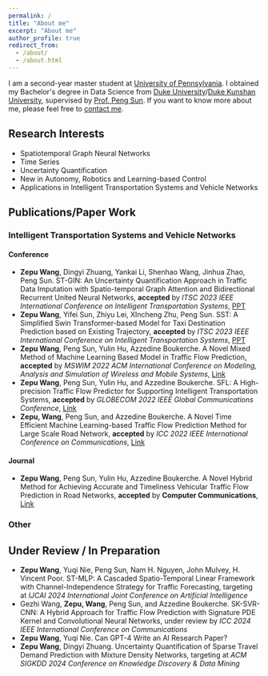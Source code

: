 ```yaml
---
permalink: /
title: "About me"
excerpt: "About me"
author_profile: true
redirect_from: 
  - /about/
  - /about.html
---
```


I am a second-year master student at <u>University of Pennsylvania</u>. I obtained my Bachelor's degree in Data Science from <u>Duke University</u>/<u>Duke Kunshan University</u>, supervised by [Prof. Peng Sun](https://scholars.duke.edu/person/Peng.Sun1). If you want to know more about me, please feel free to [contact me](mailto:zepu@seas.upenn.edu).



## Research Interests

* Spatiotemporal Graph Neural Networks
* Time Series
* Uncertainty Quantification
* New in Autonomy, Robotics and Learning-based Control
* Applications in Intelligent Transportation Systems and Vehicle Networks




## Publications/Paper Work

### Intelligent Transportation Systems and Vehicle Networks
#### Conference
* **Zepu Wang**, Dingyi Zhuang, Yankai Li, Shenhao Wang, Jinhua Zhao, Peng Sun. ST-GIN: An Uncertainty Quantification Approach in Traffic Data Imputation with Spatio-temporal Graph Attention and Bidirectional Recurrent United Neural Networks, **accepted** by *ITSC 2023 IEEE International Conference on Intelligent Transportation Systems*, [PPT](https://docs.google.com/presentation/d/1KXSFLonVucJTFr2ODH9LO-3Itm7CiYLnPU5p9TVhpic/edit?usp=sharing)
* **Zepu Wang**, Yifei Sun, Zhiyu Lei, XIncheng Zhu, Peng Sun. SST: A Simplified Swin Transformer-based Model for Taxi Destination Prediction based on Existing Trajectory, **accepted** by *ITSC 2023 IEEE International Conference on Intelligent Transportation Systems*, [PPT](https://docs.google.com/presentation/d/1irGjsEFzZzmOV1uEvzHiF3CPU5jLt7konYRvS4MuKXE/edit?usp=sharing)
* **Zepu Wang**, Peng Sun, Yulin Hu, Azzedine Boukerche. A Novel Mixed Method of Machine Learning Based Model in Traffic Flow Prediction, **accepted** by *MSWIM 2022 ACM International Conference on Modeling, Analysis and Simulation of Wireless and Mobile Systems*, [Link](https://dl.acm.org/doi/abs/10.1145/3551659.3559047)
* **Zepu Wang**, Peng Sun, Yulin Hu, and Azzedine Boukerche. SFL: A High-precision Traffic Flow Predictor for Supporting Intelligent Transportation Systems, **accepted** by *GLOBECOM 2022 IEEE Global Communications Conference*, [Link](https://ieeexplore.ieee.org/abstract/document/10000941)
* **Zepu, Wang**, Peng Sun, and Azzedine Boukerche. A Novel Time Efficient Machine Learning-based Traffic Flow Prediction Method for Large Scale Road Network, **accepted** by *ICC 2022 IEEE International Conference on Communications*, [Link](https://ieeexplore.ieee.org/abstract/document/9838799?casa_token=XOSwr7oysNYAAAAA:E_ozaVV2zVunIn6R1_6G6eejHso-yubKKvGl6tW2w5X50K8mozo0PbHWODM8ygEW_rD_Tvh2lg)

#### Journal
* **Zepu Wang**, Peng Sun, Yulin Hu, Azzedine Boukerche. A Novel Hybrid Method for Achieving Accurate and Timeliness Vehicular Traffic Flow Prediction in Road Networks, **accepted** by **Computer Communications**, [Link](https://www.sciencedirect.com/science/article/pii/S0140366423002530)



### Other

## Under Review / In Preparation

* **Zepu Wang**, Yuqi Nie, Peng Sun, Nam H. Nguyen, John Mulvey, H. Vincent Poor. ST-MLP: A Cascaded Spatio-Temporal Linear Framework with Channel-Independence Strategy for Traffic Forecasting, targeting at *IJCAI 2024 International Joint Conference on Artificial  Intelligence*
* Gezhi Wang, **Zepu, Wang**, Peng Sun, and Azzedine Boukerche. SK-SVR-CNN: A Hybrid Approach for Traffic Flow Prediction with Signature PDE Kernel and Convolutional Neural Networks, under review by *ICC 2024 IEEE International Conference on Communications*
* **Zepu Wang**, Yuqi Nie. Can GPT-4 Write an AI Research Paper?
* **Zepu Wang**, Dingyi Zhuang. Uncertainty Quantification of Sparse Travel Demand Prediction with Mixture Density Networks, targeting at *ACM SIGKDD 2024 Conference on Knowledge Discovery & Data Mining*








<!-- ## News Archive
* June 6 2022. I started my internship in Chicago Transit Authority

* Mar 8 2021. I was admitted by MIT Interdepartmental Program in Transportation!
  
* Our paper “Inductive Graph Neural Networks for Spatiotemporal Kriging” was accepted by *AAAI 2021*! [arXiv](https://arxiv.org/abs/2006.07527) [Github](https://github.com/Kaimaoge/IGNNK)

* Aug 2020. I luckily passed the application of [Mitacs Accelerate](https://www.mitacs.ca/en/programs/accelerate) to be an intern in [ExPretio](http://www.expretio.com/).

* June 2020. A paper titled “Inductive Graph Neural Networks for Spatiotemporal Kriging” has been posted in [arXiv](https://arxiv.org/abs/2006.07527), the open-source code can be found [Github](https://github.com/Kaimaoge/IGNNK).

* October 22, 2019. my paper with Dr. Siyu Hao, *A Pseudo-3D Convolutional Neural Network based Framework for Short-term Mixed Passenger Flow Prediction in Large-scale Public Transit* is accepted for presentation in Transportation Research Board 2020.

* September 3, 2019. I enrolled McGill University as a master (thesis) student in the Department of Civil Engineering and Applied Mechanics

* December 12, 2018. My work in NUS, *From compound word to metropolitan station: Semantic similarity analysis using smart card data*, was submitted to *Transportation Research Part C: Emerging Technologies*.

* October 13, 2018. I will report in [*WCTR Society’s SIG G2 Mid-Term Workshop*](http://e242.zserv.tuwien.ac.at/fileadmin/mediapool-verkehrsplanung/Diverse/Links/CfP_WCTR_SIG2_mid-term_event_final_v1.pdf) in Beijing.

* September 15, 2018. An abstract was submitted to *The 19th COTA International Conference of Transportation Professionals ([COTA CICTP 2019](http://cota-home.org/CICTP/CICTP_2019/Authors_CFP.html) )*

* September 9, 2018. I made oral presentation in *The Sixth International Conference on Transportation and Logistics ([6th T-LOG](http://tlog2018.cicts-dmu.com/) )*.

* August 6, 2018. A paper was accepted in *The 6th International Conference on Transportation and Space-time Economics ([TSTE 2018](http://tste.bjtu.edu.cn/) )*.

* July 9, 2018. I start my research in National University of Singapore under the guidance of Prof. Lee Der-Horng.

* May 16, 2018. A paper was accepted in *The Sixth International Conference on Transportation and Logistics ([6th T-LOG](http://tlog2018.cicts-dmu.com/) )*. -->
